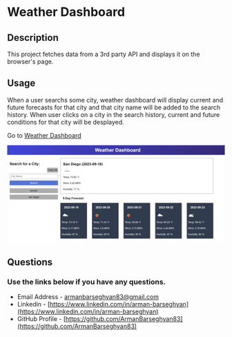 # Weather Dashboard

## Description

This project fetches data from a 3rd party API and displays it on the browser's page.

## Usage

When a user searchs some city, weather dashboard will display current and future forecasts for that city and that city name will be added to the search history. When user clicks on a city in the search history, current and future conditions for that city will be desplayed.

Go to [Weather Dashboard](https://armanbarseghyan83.github.io/weather-dashboard/)

![The weather app includes a search option, a list of cities, and a five-day forecast and current weather conditions for Atlanta.](./assets/images/screenshot.png)

## Questions
### Use the links below if you have any questions.
- Email Address - [armanbarseghyan83@gmail.com](mailto:armanbarseghyan83@gmail.com)
- Linkedin - [https://www.linkedin.com/in/arman-barseghyan](https://www.linkedin.com/in/arman-barseghyan)
- GitHub Profile - [https://github.com/ArmanBarseghyan83](https://github.com/ArmanBarseghyan83)
